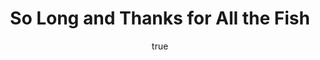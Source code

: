 ---
title: "So Long and Thanks for All the Fish"
bookCover: "/assets/book-covers/so-long-and-thanks-for-all-the-fish.jpg"
slug: "so-long-and-thanks-for-all-the-fish"
bookAuthor: "Douglas Adams"
rating: 10
amazonLink: ""
author:
  name: Rico Trebeljahr
  picture: "/assets/blog/profile.jpeg"
---
